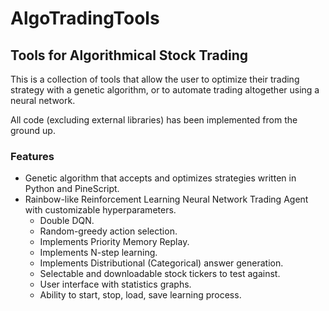 # AlgoTradingTools # 

## Tools for Algorithmical Stock Trading ##

This is a collection of tools that allow the user to optimize their trading strategy with a genetic algorithm, or to automate trading altogether using a neural network.

All code (excluding external libraries) has been implemented from the ground up.

### Features ###

  - Genetic algorithm that accepts and optimizes strategies written in Python and PineScript.
  - Rainbow-like Reinforcement Learning Neural Network Trading Agent with customizable hyperparameters.
    - Double DQN.
    - Random-greedy action selection.
    - Implements Priority Memory Replay.
    - Implements N-step learning.
    - Implements Distributional (Categorical) answer generation.
    - Selectable and downloadable stock tickers to test against.
    - User interface with statistics graphs.
    - Ability to start, stop, load, save learning process.
